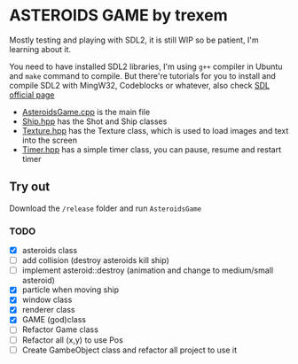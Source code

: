 # ASTEROIDS GAME by trexem
Mostly testing and playing with SDL2, it is still WIP so be patient, I'm learning about it.

You need to have installed SDL2 libraries, I'm using `g++` compiler in Ubuntu and `make` command to compile. But there're tutorials for you to install and compile SDL2 with MingW32, Codeblocks or whatever, also check [SDL official page](https://www.libsdl.org/)

* [AsteroidsGame.cpp](https://github.com/trexem/Asteroids/blob/master/Asteroids/src/AsteroidsGame.cpp) is the main file
* [Ship.hpp](https://github.com/trexem/Asteroids/blob/master/Asteroids/src/Ship.hpp) has the Shot and Ship classes
* [Texture.hpp](https://github.com/trexem/Asteroids/blob/master/Asteroids/src/Texture.hpp) has the Texture class, which is used to load images and text into the screen
* [Timer.hpp](https://github.com/trexem/Asteroids/blob/master/Asteroids/src/Timer.hpp) has a simple timer class, you can pause, resume and restart timer


## Try out
Download the `/release` folder and run `AsteroidsGame`

### TODO

 - [X] asteroids class
 - [ ] add collision (destroy asteroids kill ship)
 - [ ] implement asteroid::destroy (animation and change to medium/small asteroid)
 - [X] particle when moving ship
 - [X] window class
 - [X] renderer class
 - [X] GAME (god)class
 - [ ] Refactor Game class
 - [ ] Refactor all (x,y) to use Pos
 - [ ] Create GambeObject class and refactor all project to use it
